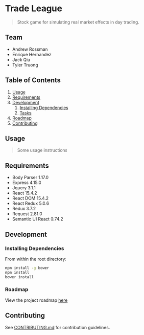 # Trade League

> Stock game for simulating real market effects in day trading.

## Team

  - Andrew Rossman
  - Enrique Hernandez
  - Jack Qiu
  - Tyler Truong

## Table of Contents

1. [Usage](#Usage)
1. [Requirements](#requirements)
1. [Development](#development)
    1. [Installing Dependencies](#installing-dependencies)
    1. [Tasks](#tasks)
1. [Roadmap](#roadmap)
1. [Contributing](#contributing)

## Usage

> Some usage instructions

## Requirements

- Body Parser 1.17.0
- Express 4.15.0
- Jquery 3.1.1
- React 15.4.2
- React DOM 15.4.2
- React Redux 5.0.6
- Redux 3.7.2
- Request 2.81.0
- Semantic UI React 0.74.2

## Development

### Installing Dependencies

From within the root directory:

```sh
npm install -g bower
npm install
bower install
```

### Roadmap

View the project roadmap [here](LINK_TO_DOC)


## Contributing

See [CONTRIBUTING.md](CONTRIBUTING.md) for contribution guidelines.
